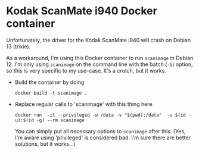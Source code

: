 # Kodak ScanMate i940 Docker container

Unfortunately, the driver for the Kodak ScanMate i940 will crash on
Debian 13 (trixie).

As a workaround, I'm using this Docker container to run `scanimage` in
Debian 12. I'm only using `scanimage` on the command line with the
batch (`-b`) option, so this is very specific to my use-case. It's a
crutch, but it works.

* Build the container by doing

   `docker build -t scanimage .`

* Replace regular calls to 'scanimage' with this thing here

   `docker run  -it --privileged -w /data -v "$(pwd):/data"  -u $(id -u):$(id -g) --rm scanimage`

  You can simply put all necessary options to `scanimage` after
  this. (Yes, I'm aware using 'privileged' is considered bad. I'm sure
  there are better solutions, but it works...)

